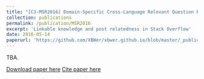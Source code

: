 ```yaml
---
title: "[C3-MSR2016] Domain-Specific Cross-Language Relevant Question Retrieval"
collection: publications
permalink: /publication/MSR2016
excerpt: 'Linkable knowledge and post relatedness in Stack Overflow'
date: 2016-05-14
paperurl: 'https://github.com/XBWer/xbwer.github.io/blob/master/_publications/MSR2016.pdf'
---
```


TBA.

[Download paper here](https://github.com/XBWer/xbwer.github.io/blob/master/_publications/MSR2016.pdf)
[Cite paper here](https://github.com/XBWer/xbwer.github.io/blob/master/_publications/MSR2016_bib.html)